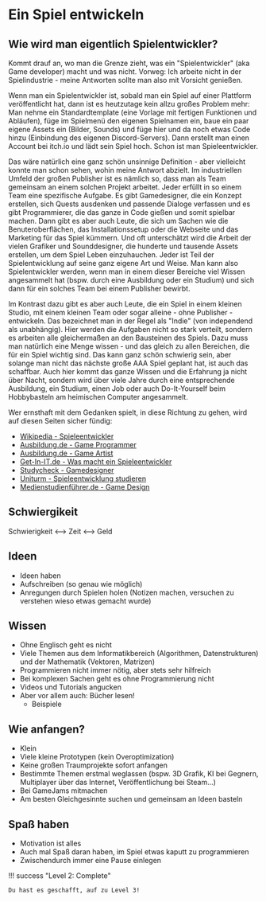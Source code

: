 # Ein Spiel entwickeln

## Wie wird man eigentlich Spielentwickler?

Kommt drauf an, wo man die Grenze zieht, was ein "Spielentwickler" (aka Game developer) macht und was nicht. Vorweg: Ich arbeite nicht in der Spielindustrie - meine Antworten sollte man also mit Vorsicht genießen.

Wenn man ein Spielentwickler ist, sobald man ein Spiel auf einer Plattform veröffentlicht hat, dann ist es heutzutage kein allzu großes Problem mehr: Man nehme ein Standardtemplate (eine Vorlage mit fertigen Funktionen und Abläufen), füge im Spielmenü den eigenen Spielnamen ein, baue ein paar eigene Assets ein (Bilder, Sounds) und füge hier und da noch etwas Code hinzu (Einbindung des eigenen Discord-Servers). Dann erstellt man einen Account bei itch.io und lädt sein Spiel hoch. Schon ist man Spieleentwickler.

Das wäre natürlich eine ganz schön unsinnige Definition - aber vielleicht konnte man schon sehen, wohin meine Antwort abzielt. Im industriellen Umfeld der großen Publisher ist es nämlich so, dass man als Team gemeinsam an einem solchen Projekt arbeitet. Jeder erfüllt in so einem Team eine spezifische Aufgabe. Es gibt Gamedesigner, die ein Konzept erstellen, sich Quests ausdenken und passende Dialoge verfassen und es gibt Programmierer, die das ganze in Code gießen und somit spielbar machen. Dann gibt es aber auch Leute, die sich um Sachen wie die Benuteroberflächen, das Installationssetup oder die Webseite und das Marketing für das Spiel kümmern. Und oft unterschätzt wird die Arbeit der vielen Grafiker und Sounddesigner, die hunderte und tausende Assets erstellen, um dem Spiel Leben einzuhauchen. Jeder ist Teil der Spielentwicklung auf seine ganz eigene Art und Weise. Man kann also Spielentwickler werden, wenn man in einem dieser Bereiche viel Wissen angesammelt hat (bspw. durch eine Ausbildung oder ein Studium) und sich dann für ein solches Team bei einem Publisher bewirbt.

Im Kontrast dazu gibt es aber auch Leute, die ein Spiel in einem kleinen Studio, mit einem kleinen Team oder sogar alleine - ohne Publisher - entwickeln. Das bezeichnet man in der Regel als "Indie" (von independend als unabhängig). Hier werden die Aufgaben nicht so stark verteilt, sondern es arbeiten alle gleichermaßen an den Bausteinen des Spiels. Dazu muss man natürlich eine Menge wissen - und das gleich zu allen Bereichen, die für ein Spiel wichtig sind. Das kann ganz schön schwierig sein, aber solange man nicht das nächste große AAA Spiel geplant hat, ist auch das schaffbar. Auch hier kommt das ganze Wissen und die Erfahrung ja nicht über Nacht, sondern wird über viele Jahre durch eine entsprechende Ausbildung, ein Studium, einen Job oder auch Do-It-Yourself beim Hobbybasteln am heimischen Computer angesammelt.

Wer ernsthaft mit dem Gedanken spielt, in diese Richtung zu gehen, wird auf diesen Seiten sicher fündig:

- [Wikipedia - Spieleentwickler](https://de.wikipedia.org/wiki/Spieleentwickler)
- [Ausbildung.de - Game Programmer](https://www.ausbildung.de/berufe/game-programmer/)
- [Ausbildung.de - Game Artist](https://www.ausbildung.de/berufe/game-artist/)
- [Get-In-IT.de - Was macht ein Spieleentwickler](https://www.get-in-it.de/magazin/arbeitswelt/it-berufe/was-macht-ein-spieleentwickler)
- [Studycheck - Gamedesigner](https://www.studycheck.de/berufe/gamedesigner)
- [Uniturm - Spieleentwicklung studieren](https://www.uniturm.de/magazin/studiengaenge/spieleentwicklung-studieren-1842)
- [Medienstudienführer.de - Game Design](https://www.medienstudienfuehrer.de/studiengaenge/game-design/)

## Schwiergikeit

Schwierigkeit <--> Zeit <--> Geld

## Ideen

- Ideen haben
- Aufschreiben (so genau wie möglich)
- Anregungen durch Spielen holen (Notizen machen, versuchen zu verstehen wieso etwas gemacht wurde)

## Wissen

- Ohne Englisch geht es nicht
- Viele Themen aus dem Informatikbereich (Algorithmen, Datenstrukturen) und der Mathematik (Vektoren, Matrizen)
- Programmieren nicht immer nötig, aber stets sehr hilfreich
- Bei komplexen Sachen geht es ohne Programmierung nicht
- Videos und Tutorials angucken
- Aber vor allem auch: Bücher lesen!
    - Beispiele

## Wie anfangen?

- Klein
- Viele kleine Prototypen (kein Overoptimization)
- Keine großen Traumprojekte sofort anfangen
- Bestimmte Themen erstmal weglassen (bspw. 3D Grafik, KI bei Gegnern, Multiplayer über das Internet, Veröffentlichung bei Steam...)
- Bei GameJams mitmachen
- Am besten Gleichgesinnte suchen und gemeinsam an Ideen basteln

## Spaß haben

- Motivation ist alles
- Auch mal Spaß daran haben, im Spiel etwas kaputt zu programmieren
- Zwischendurch immer eine Pause einlegen

!!! success "Level 2: Complete"

    Du hast es geschafft, auf zu Level 3!